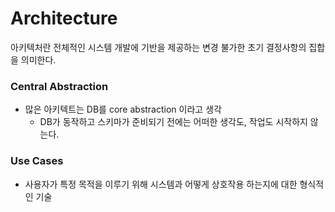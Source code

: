 # Architecture
 
아키텍처란 전체적인 시스템 개발에 기반을 제공하는 변경 불가한 초기 결정사항의 집합을 의미한다.


### Central Abstraction
- 많은 아키텍트는 DB를 core abstraction 이라고 생각
    - DB가 동작하고 스키마가 준비되기 전에는 어떠한 생각도, 작업도 시작하지 않는다.
    
### Use Cases
- 사용자가 특정 목적을 이루기 위해 시스템과 어떻게 상호작용 하는지에 대한 형식적인 기술
